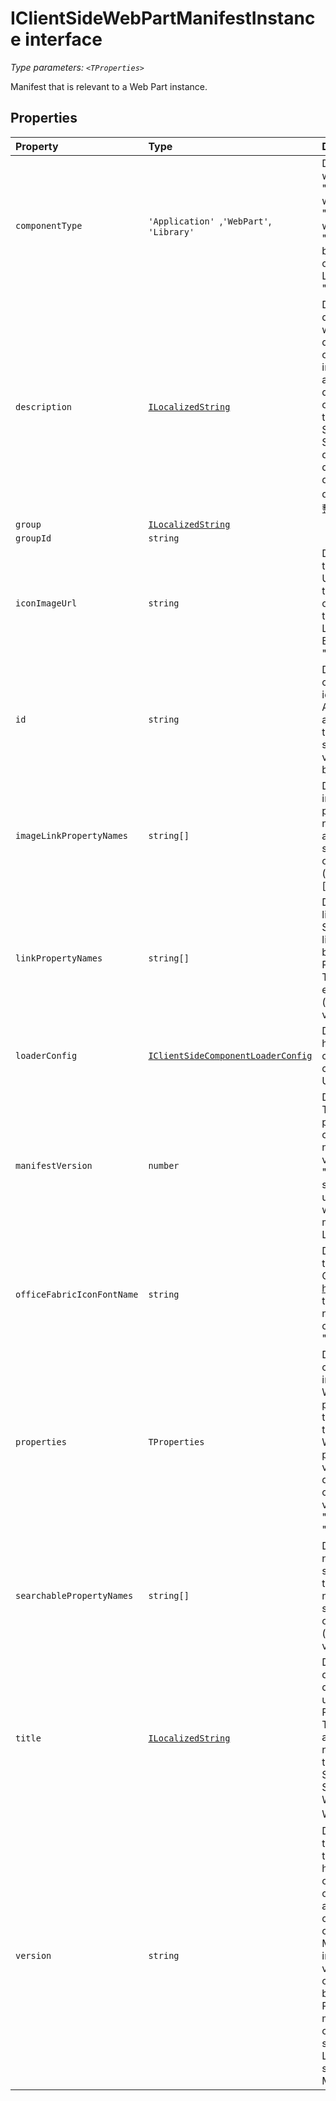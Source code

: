 # IClientSideWebPartManifestInstance <TProperties> interface



_Type parameters: `<TProperties>`_

Manifest that is relevant to a Web Part instance. 





## Properties

| Property	   | Type	| Description|
|:-------------|:-------|:-----------|
|`componentType`      | `'Application' `,` 'WebPart' `,` 'Library'` | Definition: Type of client side component. Components with the "Application" type are defined by the  "IClientSideApplicationManifest" interface. Components with the "WebPart" type are defined by the  "IClientSideWebPartManifest" interface. Components with the "Library" type are defined by the  "IClientSideLibraryManifest" interface.  Usage: To help bundling, loading, enumeration, and initialization of components based on their contents.  Required: yes  Localized: no  Supported values: "Application", "WebPart", "Library"  Example: "Application" |
|`description`      | [`ILocalizedString`](../sp-module-interfaces/ilocalizedstring.md) | Definition: Description of the web part represented as a dictionary of locale keys to description values. This  value will be displayed to the user in the toolbox. This description should be used in the Toolbox tooltip and  other display areas. The Web Part developer may give an initial description to the webpart. The organization admin  and page author will have the ability to change this description as per need.  Usage: display the description of the webpart in the toolbox tooltip, webpart gallery and the page.  Required: yes  Type: Object  Localized: yes  Supported values: a dictionary of locale keys to strings. Should always have a 'default' key.  Example: "A tool for displaying neat information."  {  "default": "A tool for displaying neat information.",  "en-us": "A tool for displaying neat information.",  "fr-fr": "Un outil d’affichage des informations soignées.",  "zh": "用於顯示整潔資訊的工具。"  } |
|`group`      | [`ILocalizedString`](../sp-module-interfaces/ilocalizedstring.md) |  |
|`groupId`      | `string` |  |
|`iconImageUrl`      | `string` | Definition: The icon for the WebPart,to be displayed in the toolbox,represented an image URL. The image at the  URL must be exactly 38x38 px (SPPPLAT VSO#218660 to fix the size of the icon image).  If the '{@link officeFabricIconFontName}' field does not have a value, this field must have a value.  Required: no  Type: string  Localized: no  Supported values: Any absolute URL.  Example: "https://contoso.akamaihd.net/files/myWebpartIcon.png" |
|`id`      | `string` | Definition: A universally unique component id. Each client side component is required to have this id. Once an  id has been used for a component, it cannot be changed. A change in this value is treated same as the creation of  a new component. Two components are never expected to have the same id.  Usage: Uniquely identify a client side component.  Required: yes  Localized: no  Supported values: any GUID  Example: "dbef608d-3ad5-4f8f-b139-d916f2f0a294" |
|`imageLinkPropertyNames`      | `string[]` | Definition: List of names of Web Part properties that are image sources and need to be link fixed up  and potentially preloaded for performance reasons.  Required: no. If not provided, all values are sanitized  Type: string array  Supported values: any property names  Values: the strings in the array are expected to be JSONPath for the object properties.  (http://goessner.net/articles/JsonPath/)  Example: ["image[0].source"] |
|`linkPropertyNames`      | `string[]` | Definition: List of names of Web Part properties that are links and need to be link fixed up.  Link fixup is a SharePoint feature to help make sure SharePoint internal links in the content  are correct. Pages and content can be moved around within SharePoint site hierarchy.  Required: no. If not provided, all values are sanitized  Type: string array  Values: the strings in the array are expected to be JSONPath for the object properties.  (http://goessner.net/articles/JsonPath/)  Supported values: any property names  Example: ["destination.url"] |
|`loaderConfig`      | [`IClientSideComponentLoaderConfig`](../sp-module-interfaces/iclientsidecomponentloaderconfig.md) | Definition: This portion of the configuration describes how the component is to be loaded and initialized by a  client. It contains an enumeration of scripts that the component requires along with a single entrypoint script.  Usage: Loading a component.  Required: yes   |
|`manifestVersion`      | `number` | Definition: Version of the component manifest schema. The value of this field is controlled by Microsoft. The  purpose of this field is to help manage upgrades of the component manifest schema. A component developer needs to  only confirm that they are using the correct value per the manifest schema. Please read the "manifest upgrade  rules" for more details on when the schema could change. Note, manifest schema version upgrade will be considered  a big API change event and will be advertised broadly.  Usage: To help support multiple manifest schema versions.  Required: yes  Localized: no  Supported values: +ve integer.  Example: 1 |
|`officeFabricIconFontName`      | `string` | Definition: The icon for the Web Part,to be displayed in the toolbox,represented as a character name in the  Office 365 icon font file. The icon font is specified here: http://o365icons.cloudapp.net/. If this field has  a value, the '{@link iconImageUrl}' field will be ignored.  Required: no  Type: string  Localized: no  Supported values: Any character name in the Office 365 Icon Font.  Example: "graph" |
|`properties`      | `TProperties` | Definition: every Web Part is expected to have some custom properties. e.g. an image Web Part may have the image  url and caption text as custom properties, a list Web Part may have the list id and list title as custom  properties, and so on. The Web Part framework is transparent to these properties. It just acts as a conduit to  pass these properties in and out to the Web Parts. The Web Part developer fully controls the schema of these  properties. The Web Part developer should follow versioning rules (@todo: pointer to Web Part versioning document)  to evolve these properties.    Usage: rendering of the Web Part.  Required: yes  Localized: no  Supported values: any  Example: {"imageSource": "https://contoso.akamaihd.net/files/contosoLogo.jpg", "captionText": "Contoso logo"}" |
|`searchablePropertyNames`      | `string[]` | Definition: List of names of Web Part properties that need to be indexed for search.  Usage: extract the specified value properties on the server and provide them to the search indexer.  Required: no. If not provided, no values are indexed.  Type: string array  Values: the strings in the array are expected to be JSONPath for the object properties.  (http://goessner.net/articles/JsonPath/)  Supported values: any property names  Example: ["text"] |
|`title`      | [`ILocalizedString`](../sp-module-interfaces/ilocalizedstring.md) | Definition: Title of the web part represented as a single a dictionary of locale keys to title values. This  value will be displayed to the user in the toolbox. This title should be used in the Toolbox and other display  areas. The Web Part developer may give an initial title to the webpart. The organization admin and page author  will have the ability to change this title as per need.  Usage: display the name of the webpart in the toolbox, webpart gallery and the page.  Required: yes  Type: Object  Localized: yes  Supported values: a dictionary of locale keys to strings. Should always have a 'default' key.  Example: "My Webpart"  {  "default": "My WebPart"  "en-us": "My WebPart",  "fr-fr": "Ma WebPart",  "zh": "我的 web 部件"  } |
|`version`      | `string` | Definition: Client side component version. The value of this field is expected to be controlled by the developer  of the client side component. The purpose of this field is to help client side component developers upgrade their  client side components in a managed way. This helps the consumers of the client side component make decisions  about when and how to upgrade the client side component. As the developer evolves the code for their client side  component, they can decide to bump the MAJOR, MINOR or PATCH version of the component. All incompatible API  changes should result in a MAJOR version bump. Backwards compatible functionality changes should result in a  MINOR version bump, and backwards compatible bug fixes should result in a PATCH version bump. Please see  http://semver.org for more details on how to manage the version of your components.  Usage: Versioning and evolving a client side component safely in a controlled way.  Required: yes  Localized: no  Supported values: string representing a semantic version (http://semver.org) i.e. MAJOR.MINOR.PATCH  Example: "1.0.0" |






